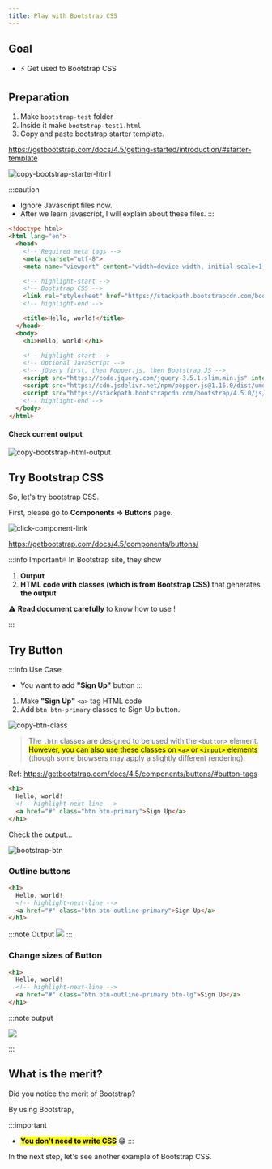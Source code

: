 ```yaml
---
title: Play with Bootstrap CSS
---
```


## Goal
  - ⚡ Get used to Bootstrap CSS

## Preparation

1. Make `bootstrap-test` folder
2. Inside it make `bootstrap-test1.html`
3. Copy and paste bootstrap starter template.

https://getbootstrap.com/docs/4.5/getting-started/introduction/#starter-template

![copy-bootstrap-starter-html](https://storage.googleapis.com/coderhackers-assets/the-complete-webdev-with-rails-2020/bootstrap-css-guide/copy-bootstrap-starter-html.gif)

:::caution
- Ignore Javascript files now.
- After we learn javascript, I will explain about these files.
:::

```html title="bootstrap-test/bootstrap-test1.html"
<!doctype html>
<html lang="en">
  <head>
    <!-- Required meta tags -->
    <meta charset="utf-8">
    <meta name="viewport" content="width=device-width, initial-scale=1, shrink-to-fit=no">

    <!-- highlight-start -->
    <!-- Bootstrap CSS -->
    <link rel="stylesheet" href="https://stackpath.bootstrapcdn.com/bootstrap/4.5.0/css/bootstrap.min.css" integrity="sha384-9aIt2nRpC12Uk9gS9baDl411NQApFmC26EwAOH8WgZl5MYYxFfc+NcPb1dKGj7Sk" crossorigin="anonymous">
    <!-- highlight-end -->

    <title>Hello, world!</title>
  </head>
  <body>
    <h1>Hello, world!</h1>

    <!-- highlight-start -->
    <!-- Optional JavaScript -->
    <!-- jQuery first, then Popper.js, then Bootstrap JS -->
    <script src="https://code.jquery.com/jquery-3.5.1.slim.min.js" integrity="sha384-DfXdz2htPH0lsSSs5nCTpuj/zy4C+OGpamoFVy38MVBnE+IbbVYUew+OrCXaRkfj" crossorigin="anonymous"></script>
    <script src="https://cdn.jsdelivr.net/npm/popper.js@1.16.0/dist/umd/popper.min.js" integrity="sha384-Q6E9RHvbIyZFJoft+2mJbHaEWldlvI9IOYy5n3zV9zzTtmI3UksdQRVvoxMfooAo" crossorigin="anonymous"></script>
    <script src="https://stackpath.bootstrapcdn.com/bootstrap/4.5.0/js/bootstrap.min.js" integrity="sha384-OgVRvuATP1z7JjHLkuOU7Xw704+h835Lr+6QL9UvYjZE3Ipu6Tp75j7Bh/kR0JKI" crossorigin="anonymous"></script>
    <!-- highlight-end -->
  </body>
</html>
```

#### Check current output
![copy-bootstrap-html-output](https://storage.googleapis.com/coderhackers-assets/the-complete-webdev-with-rails-2020/bootstrap-css-guide/copy-bootstrap-html-output.png)


## Try Bootstrap CSS

So, let's try bootstrap CSS.

First, please go to **Components => Buttons** page.

![click-component-link](https://coderhackers-1304676641.cos.ap-singapore.myqcloud.com/20200517_200207.gif)

https://getbootstrap.com/docs/4.5/components/buttons/


:::info Important🔥
In Bootstrap site, they show

1. **Output**
2. **HTML code with classes (which is from Bootstrap CSS)** that generates **the output**

⚠️ **Read document carefully** to know how to use !

:::

## Try Button

:::info Use Case
- You want to add **"Sign Up"** button
:::


1. Make **"Sign Up"** `<a>` tag HTML code
2. Add `btn btn-primary` classes to Sign Up button.


![copy-btn-class](https://coderhackers-1304676641.cos.ap-singapore.myqcloud.com/20200517_200931-fix.gif)

> The `.btn` classes are designed to be used with the `<button>` element. <mark>However, you can also use these classes on `<a>` or `<input>` elements</mark> (though some browsers may apply a slightly different rendering).

Ref: https://getbootstrap.com/docs/4.5/components/buttons/#button-tags

```html title="bootstrap-test/bootstrap-test1.html"
<h1>
  Hello, world!
  <!-- highlight-next-line -->
  <a href="#" class="btn btn-primary">Sign Up</a>
</h1>
```

Check the output...

![bootstrap-btn](https://coderhackers-1304676641.cos.ap-singapore.myqcloud.com/2020-05-18-13-35-06.png)


### Outline buttons

```html title="bootstrap-test/bootstrap-test1.html"
<h1>
  Hello, world!
  <!-- highlight-next-line -->
  <a href="#" class="btn btn-outline-primary">Sign Up</a>
</h1>
```

:::note Output
![](https://coderhackers-1304676641.cos.ap-singapore.myqcloud.com/2020-05-18-18-43-01.png)
:::

### Change sizes of Button
```html title="bootstrap-test/bootstrap-test1.html"
<h1>
  Hello, world!
  <!-- highlight-next-line -->
  <a href="#" class="btn btn-outline-primary btn-lg">Sign Up</a>
</h1>
```

:::note output

![](https://coderhackers-1304676641.cos.ap-singapore.myqcloud.com/2020-05-18-18-42-07.png)

:::

## What is the merit?
Did you notice the merit of Bootstrap?

By using Bootstrap,

:::important
- **<mark>You don't need to write CSS</mark>** 😁
:::

In the next step, let's see another example of Bootstrap CSS.